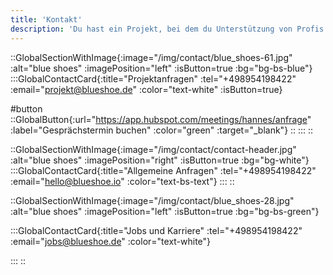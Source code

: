 ```yaml
---
title: 'Kontakt'
description: 'Du hast ein Projekt, bei dem du Unterstützung von Profis brauchst? Dann wird es Zeit, uns zu kontaktieren. Wir helfen dir weiter.'
---
```


::GlobalSectionWithImage{:image="/img/contact/blue_shoes-61.jpg" :alt="blue shoes" :imagePosition="left" :isButton=true :bg="bg-bs-blue"}
:::GlobalContactCard{:title="Projektanfragen" :tel="+498954198422" :email="projekt@blueshoe.de" :color="text-white" :isButton=true}

#button
::GlobalButton{:url="https://app.hubspot.com/meetings/hannes/anfrage" :label="Gesprächstermin buchen" :color="green" :target="_blank"}
::
:::
::

::GlobalSectionWithImage{:image="/img/contact/contact-header.jpg" :alt="blue shoes" :imagePosition="right" :isButton=true :bg="bg-white"}
:::GlobalContactCard{:title="Allgemeine Anfragen" :tel="+498954198422" :email="hello@blueshoe.io" :color="text-bs-text"}
:::
::

::GlobalSectionWithImage{:image="/img/contact/blue_shoes-28.jpg" :alt="blue shoes" :imagePosition="left" :isButton=true :bg="bg-bs-green"}

:::GlobalContactCard{:title="Jobs und Karriere" :tel="+498954198422" :email="jobs@blueshoe.de" :color="text-white"}

:::
::